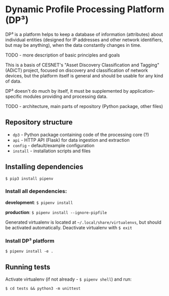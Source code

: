 # Dynamic Profile Processing Platform (DP³)

DP³ is a platform helps to keep a database of information (attributes) about individual
entities (designed for IP addresses and other network identifiers, but may be anything),
when the data constantly changes in time.

TODO - more description of basic principles and goals

This is a basis of CESNET's "Asset Discovery Classification and Tagging" (ADiCT) project,
focused on discovery and classification of network devices,
but the platform itself is general and should be usable for any kind of data.

DP³ doesn't do much by itself, it must be supplemented by application-specific modules providing
and processing data.

TODO - architecture, main parts of repository (Python package, other files) 

## Repository structure

* `dp3` - Python package containing code of the processing core (?)
* `api` - HTTP API (Flask) for data ingestion and extraction
* `config` - default/example configuration
* `install` - installation scripts and files


## Installing dependencies

`$ pip3 install pipenv`

### Install all dependencies:

**development**: `$ pipenv install`

**production**: `$ pipenv install --ignore-pipfile` 

Generated virtualenv is located at `~/.local/share/virtualenvs`, but should be activated automatically. Deactivate virtualenv with `$ exit`

### Install DP³ platform

`$ pipenv install -e .`

## Running tests

Activate virtualenv (if not already - `$ pipenv shell`) and run:

`$ cd tests && python3 -m unittest`